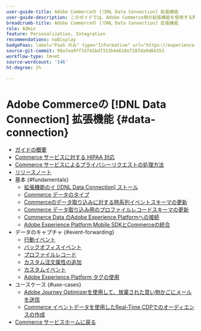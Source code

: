 ```yaml
---
user-guide-title: Adobe Commerceの [!DNL Data Connection] 拡張機能
user-guide-description: このガイドでは、Adobe Commerce用の拡張機能を使用する際の詳細な手順  [!DNL Data Connection]  説明します。
breadcrumb-title: Adobe Commerceの [!DNL Data Connection] 拡張機能
role: Admin
feature: Personalization, Integration
recommendations: noDisplay
badgePaas: label="PaaS のみ" type="Informative" url="https://experienceleague.adobe.com/ja/docs/commerce/user-guides/product-solutions" tooltip="Adobe Commerce on Cloud プロジェクト（Adobeが管理する PaaS インフラストラクチャ）およびオンプレミスプロジェクトにのみ適用されます。"
source-git-commit: 98a7ea9ff7d741bd7333b44618e7287da9d66353
workflow-type: tm+mt
source-wordcount: '146'
ht-degree: 2%

---
```



# Adobe Commerceの [!DNL Data Connection] 拡張機能 {#data-connection}

- [ガイドの概要](overview.md)
- [Commerce サービスに対する HIPAA 対応](hipaa-readiness.md)
- [Commerce サービスによるプライバシーリクエストの処理方法](handle-privacy-request.md)
- [リリースノート](release-notes.md)
- 基本 {#fundamentals}
   - [拡張機能のイ  [!DNL Data Connection]  ストール](install.md)
   - [Commerce データのタイプ](data-ingestion.md)
   - [Commerceのデータ取り込みに対する時系列イベントスキーマの更新](update-xdm.md)
   - [Commerce データ取り込み用のプロファイルレコードスキーマの更新](profile-data.md)
   - [Commerce Data のAdobe Experience Platformへの接続](connect-data.md)
   - [Adobe Experience Platform Mobile SDKとCommerceの統合](mobile-sdk-epc.md)
- データのキャプチャ {#event-forwarding}
   - [行動イベント](events.md)
   - [バックオフィスイベント](events-backoffice.md)
   - [プロファイルレコード](events-profilerecord.md)
   - [カスタム注文属性の追加](custom-attributes.md)
   - [カスタムイベント](custom-events.md)
   - [Adobe Experience Platform タグの使用](using-tags.md)
- ユースケース {#use-cases}
   - [Adobe Journey Optimizerを使用して、放棄された買い物かごにメールを送信](using-ajo.md)
   - [Commerce イベントデータを使用したReal-Time CDPでのオーディエンスの作成](create-audience.md)
- [Commerce サービスホームに戻る ](https://experienceleague.adobe.com/docs/commerce/user-guides/home.html?lang=ja)
